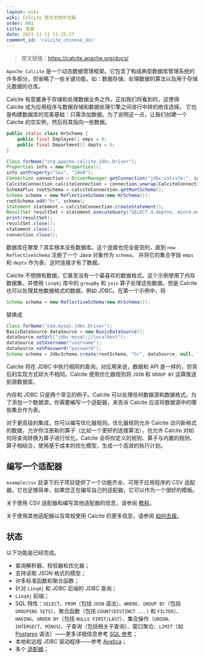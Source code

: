```yaml
---
layout: wiki
wiki: Calcite 官方文档中文版
order: 001
title: 背景
date: 2021-11-11 11:15:27
comment_id: 'calcite_chinese_doc'
---
```


> 原文链接：https://calcite.apache.org/docs/

`Apache Calcite` 是一个动态数据管理框架。它包含了构成典型数据库管理系统的许多部分，但省略了一些关键功能，如：数据存储、处理数据的算法以及用于存储元数据的仓库。

Calcite 有意置身于存储和处理数据业务之外。正如我们将看到的，这使得 Calcite 成为应用程序与数据存储和数据处理引擎之间进行中转的绝佳选择。 它也是构建数据库的完美基础：只需添加数据。为了说明这一点，让我们创建一个 Calcite 的空实例，然后将其指向一些数据。

```java
public static class HrSchema {
    public final Employee[] emps = 0;
    public final Department[] depts = 0;
}

Class.forName("org.apache.calcite.jdbc.Driver");
Properties info = new Properties();
info.setProperty("lex", "JAVA");
Connection connection = DriverManager.getConnection("jdbc:calcite:", info);
CalciteConnection calciteConnection = connection.unwrap(CalciteConnection.class);
SchemaPlus rootSchema = calciteConnection.getRootSchema();
Schema schema = new ReflectiveSchema(new HrSchema());
rootSchema.add("hr", schema);
Statement statement = calciteConnection.createStatement();
ResultSet resultSet = statement.executeQuery("SELECT d.deptno, min(e.empid) FROM hr.emps AS e JOIN hr.depts AS d ON e.deptno = d.deptno GROUP BY d.deptno HAVING COUNT(*) > 1");
print(resultSet);
resultSet.close();
statement.close();
connection.close();
```

数据库在哪里？其实根本没有数据库。这个连接也完全是空的，直到 `new ReflectiveSchema` 注册了一个 Java 对象作为 `schema`， 并将它的集合字段 `emps` 和 `depts` 作为表，这时连接才有了数据。

Calcite 不想拥有数据，它甚至没有一个最喜欢的数据格式。这个示例使用了内存数据集，并使用 `linq4j` 库中的 `groupBy` 和 `join` 算子处理这些数据。但是 Calcite 也可以处理其他数据格式的数据，例如 JDBC。在第一个示例中，将

```java
Schema schema = new ReflectiveSchema(new HrSchema());
```

替换成

```java
Class.forName("com.mysql.jdbc.Driver");
BasicDataSource dataSource = new BasicDataSource();
dataSource.setUrl("jdbc:mysql://localhost");
dataSource.setUsername("username");
dataSource.setPassword("password");
Schema schema = JdbcSchema.create(rootSchema, "hr", dataSource, null, "name");
```

Calcite 将在 JDBC 中执行相同的查询。对应用来说，数据和 API 是一样的，但背后的实现方式却大不相同。Calcite 使用优化器规则将 `JOIN` 和 `GROUP BY` 运算推送到源数据库。

内存和 JDBC 只是两个常见的例子。Calcite 可以处理任何数据源和数据格式。为了添加一个数据源，你需要编写一个适配器，来告诉 Calcite 应该将数据源中的哪些集合作为表。

对于更高级的集成，你可以编写优化器规则。优化器规则允许 Calcite 访问新格式的数据，允许你注册新的算子（比如一个更好的连接算法），也允许 Calcite 对如何将查询转换为算子进行优化。Calcite 会将你定义的规则、算子与内置的规则、算子相结合，使用基于成本的优化模型，生成一个高效的执行计划。

## 编写一个适配器

`example/csv` 目录下的子项目提供了一个功能齐全、可用于应用程序的 CSV 适配器。它也足够简单，如果您正在编写自己的适配器，它可以作为一个很好的模板。

关于使用 CSV 适配器和编写其他适配器的信息，请参阅 [教程](https://strongduanmu.com/wiki/calcite/tutorial.html)。

关于使用其他适配器以及常规使用 Calcite 的更多信息，请参阅 [如何去做](https://calcite.apache.org/docs/howto.html)。

## 状态

以下功能是已经完成。

- 查询解析器、校验器和优化器；
- 支持读取 JSON 格式的模型；
- 许多标准函数和聚合函数；
- 针对 `Linq4j` 和 JDBC 后端的 JDBC 查询；
- `Linq4j` 前端；
- SQL 特性：`SELECT`、`FROM`（包括 `JOIN` 语法）、`WHERE`、`GROUP BY`（包括 `GROUPING SETS`）、聚合函数（包括 `COUNT(DISTINCT ...)` 和 `FILTER`）、`HAVING`、`ORDER BY`（包括 `NULLS FIRST/LAST`）、集合操作（`UNION`、`INTERSECT`、`MINUS`)、子查询（包括相关子查询）、窗口聚合、`LIMIT`（如 [Postgres](https://www.postgresql.org/docs/8.4/static/sql-select.html#SQL-LIMIT) 语法）——更多详细信息参考 [SQL 参考](https://calcite.apache.org/docs/reference.html)；
- 本地和远程 JDBC 驱动程序——参考 [Avatica](https://calcite.apache.org/docs/avatica_overview.html)；
- 多个 [适配器](https://calcite.apache.org/docs/adapter.html)；

